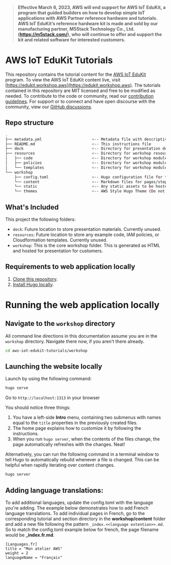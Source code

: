 > <b>Effective March 6, 2023, AWS will end support for AWS IoT EduKit, a program that guided builders on how to develop simple IoT applications with AWS Partner reference hardware and tutorials. AWS IoT EduKit’s reference hardware kit is made and sold by our manufacturing partner, M5Stack Technology Co., Ltd. (https://m5stack.com/), who will continue to offer and support the kit and related software for interested customers.</b>

# AWS IoT EduKit Tutorials
This repository contains the tutorial content for the [AWS IoT EduKit](https://aws.amazon.com/iot/edukit) program. To view the AWS IoT EduKit content live, visit [https://edukit.workshop.aws](https://edukit.workshop.aws). The tutorials contained in this repository are MIT licensed and free to be modified as needed. To contribute to the code or community, read our [contribution guidelines](https://github.com/aws-samples/aws-iot-edukit-tutorials/blob/main/CONTRIBUTING.md). For support or to connect and have open discourse with the community, view our [GitHub discussions](https://github.com/aws-samples/aws-iot-edukit-tutorials/discussions).

## Repo structure
```bash
.
├── metadata.yml                      <-- Metadata file with descriptive information about the workshop
├── README.md                         <-- This instructions file
├── deck                              <-- Directory for presentation deck
├── resources                         <-- Directory for workshop resources
│   ├── code                          <-- Directory for workshop modules code
│   ├── policies                      <-- Directory for workshop modules IAM Roles and Policies
│   └── templates                     <-- Directory for workshop modules CloudFormation templates
└── workshop                          
    ├── config.toml                   <-- Hugo configuration file for the workshop website
    └── content                       <-- Markdown files for pages/steps in workshop
    └── static                        <-- Any static assets to be hosted alongside the workshop (ie. images, scripts, documents, etc)
    └── themes                        <-- AWS Style Hugo Theme (Do not edit!)
```

## What's Included
This project the following folders:

* `deck`: Future location to store presentation materials. Currently unused. 
* `resources`:  Future location to store any example code, IAM policies, or Cloudformation templates. Currently unused.
* `workshop`: This is the core workshop folder. This is generated as HTML and hosted for presentation for customers.


## Requirements to web application locally
1. [Clone this repository](https://help.github.com/articles/fork-a-repo/).
2. [Install Hugo locally](https://gohugo.io/overview/quickstart/).


# Running the web application locally
## Navigate to the `workshop` directory
All command line directions in this documentation assume you are in the `workshop` directory. Navigate there now, if you aren't there already.

```bash
cd aws-iot-edukit-tutorials/workshop
```

## Launching the website locally
Launch by using the following command:

```bash
hugo serve
```

Go to `http://localhost:1313` in your browser

You should notice three things:

1. You have a left-side **Intro** menu, containing two submenus with names equal to the `title` properties in the previously created files.
2. The home page explains how to customize it by following the instructions.
3. When you run `hugo server`, when the contents of the files change, the page automatically refreshes with the changes. Neat!

Alternatively, you can run the following command in a terminal window to tell Hugo to automatically rebuild whenever a file is changed. This can be helpful when rapidly iterating over content changes.

```bash
hugo server
```

## Adding language translations:
To add additional languages, update the config.toml with the language you're adding.
The example below demonstrates how to add French language translations. To add individual pages in French, go to the corresponding tutorial and section directory in the **workshop/content** folder and add a new file following the pattern `_index.<<language extention>>.md`. So to match the config.toml example below for french, the page filename would be **_index.fr.md**. 

```
[Languages.fr]
title = "Mon atelier AWS"
weight = 2
languageName = "Français"
```
